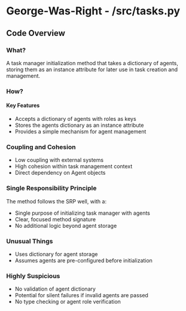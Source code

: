 # George-Was-Right - /src/tasks.py

## Code Overview

### What?

A task manager initialization method that takes a dictionary of agents, storing them as an instance attribute for later use in task creation and management.

### How?

#### Key Features

* Accepts a dictionary of agents with roles as keys
* Stores the agents dictionary as an instance attribute
* Provides a simple mechanism for agent management

### Coupling and Cohesion

* Low coupling with external systems
* High cohesion within task management context
* Direct dependency on Agent objects

### Single Responsibility Principle

The method follows the SRP well, with a:

* Single purpose of initializing task manager with agents
* Clear, focused method signature
* No additional logic beyond agent storage

### Unusual Things

* Uses dictionary for agent storage
* Assumes agents are pre-configured before initialization

### Highly Suspicious

* No validation of agent dictionary
* Potential for silent failures if invalid agents are passed
* No type checking or agent role verification
